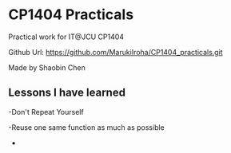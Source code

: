 # CP1404 Practicals
Practical work for IT@JCU CP1404

Github Url: https://github.com/MarukiIroha/CP1404_practicals.git

Made by Shaobin Chen

## Lessons I have learned
-Don't Repeat Yourself

-Reuse one same function as much as possible

-
